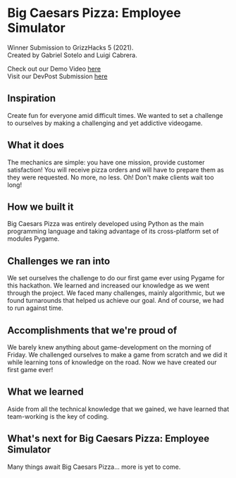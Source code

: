 # Big Caesars Pizza: Employee Simulator
Winner Submission to GrizzHacks 5 (2021).<br/>
Created by Gabriel Sotelo and Luigi Cabrera.

Check out our Demo Video [here](https://youtu.be/TzO_j7Ibn2Y)<br/> Visit our DevPost Submission [here](https://devpost.com/software/big-caesars-pizza-employee-simulator)

## Inspiration
Create fun for everyone amid difficult times. We wanted to set a challenge to ourselves by making a challenging and yet addictive videogame.

## What it does
The mechanics are simple: you have one mission, provide customer satisfaction! You will receive pizza orders and will have to prepare them as they were requested. No more, no less. Oh! Don't make clients wait too long!

## How we built it
Big Caesars Pizza was entirely developed using Python as the main programming language and taking advantage of its cross-platform set of modules Pygame.

## Challenges we ran into
We set ourselves the challenge to do our first game ever using Pygame for this hackathon. We learned and increased our knowledge as we went through the project. We faced many challenges, mainly algorithmic, but we found turnarounds that helped us achieve our goal. And of course, we had to run against time.

## Accomplishments that we're proud of
We barely knew anything about game-development on the morning of Friday. We challenged ourselves to make a game from scratch and we did it while learning tons of knowledge on the road. Now we have created our first game ever!

## What we learned
Aside from all the technical knowledge that we gained, we have learned that team-working is the key of coding.

## What's next for Big Caesars Pizza: Employee Simulator
Many things await Big Caesars Pizza... more is yet to come.
